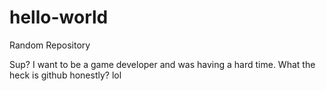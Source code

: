 # hello-world
Random Repository

Sup?
I want to be a game developer and was having a hard time.
What the heck is github honestly? lol
